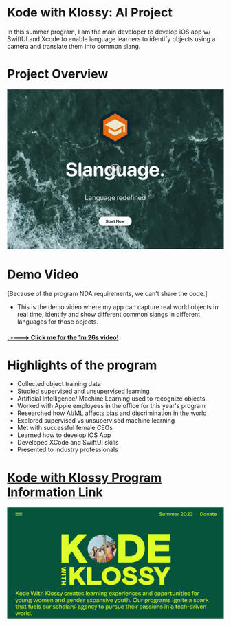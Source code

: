 # Kode with Klossy: AI Project
In this summer program, I am the main developer to develop iOS app w/ SwiftUI and Xcode to enable language 
learners to identify objects
using a camera and translate them into common slang.
# Project Overview
![](slides.gif)
# Demo Video
[Because of the program NDA requirements, we can't share the code.]
* This is the demo video where my app can capture real world objects in real time, identify and show different 
  common slangs in different languages for those objects.
#### [. ----> Click me for the 1m 26s video!](https://drive.google.com/file/d/1FG34ZRR3P-n23EUcbM_in8hkML3yVs_K/view?resourcekey&pli=1)

# Highlights of the program
* Collected object training data
* Studied supervised and unsupervised learning
* Artificial Intelligence/ Machine Learning used to recognize objects 
* Worked with Apple employees in the office for this year's program
* Researched how AI/ML affects bias and discrimination in the world
* Explored supervised vs unsupervised machine learning
* Met with successful female CEOs
* Learned how to develop iOS App
* Developed XCode and SwiftUI skills
* Presented to industry professionals
# [Kode with Klossy Program Information Link](https://www.kodewithklossy.com/)
![](KodeHome.png)
